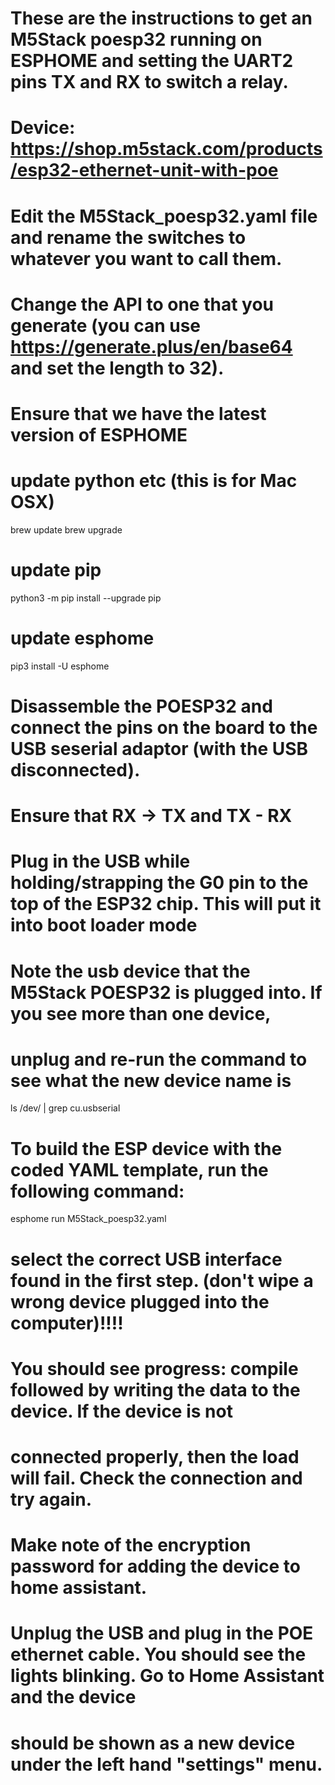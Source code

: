 # These are the instructions to get an M5Stack poesp32 running on ESPHOME and setting the UART2 pins TX and RX to switch a relay.
# 
# Device: https://shop.m5stack.com/products/esp32-ethernet-unit-with-poe
#
# Edit the M5Stack_poesp32.yaml file and rename the switches to whatever you want to call them.
# Change the API to one that you generate (you can use https://generate.plus/en/base64 and set the length to 32).
#
# Ensure that we have the latest version of ESPHOME
# update python etc (this is for Mac OSX)
brew update
brew upgrade

# update pip
python3 -m pip install --upgrade pip

# update esphome
pip3 install -U esphome

# Disassemble the POESP32 and connect the pins on the board to the USB seserial adaptor (with the USB disconnected).
# Ensure that RX -> TX and TX - RX

# Plug in the USB while holding/strapping the G0 pin to the top of the ESP32 chip. This will put it into boot loader mode
# Note the usb device that the M5Stack POESP32 is plugged into. If you see more than one device,
# unplug and re-run the command to see what the new device name is

ls /dev/ | grep cu.usbserial

# To build the ESP device with the coded YAML template, run the following command:

esphome run M5Stack_poesp32.yaml

# select the correct USB interface found in the first step. (don't wipe a wrong device plugged into the computer)!!!!
# You should see progress: compile followed by writing the data to the device. If the device is not
# connected properly, then the load will fail. Check the connection and try again.
#
# Make note of the encryption password for adding the device to home assistant.
#
# Unplug the USB and plug in the POE ethernet cable. You should see the lights blinking. Go to Home Assistant and the device
# should be shown as a new device under the left hand "settings" menu.
